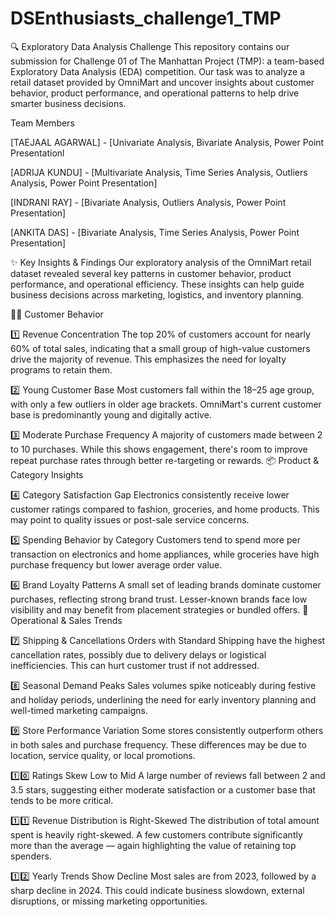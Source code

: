 # DSEnthusiasts_challenge1_TMP

🔍 Exploratory Data Analysis Challenge
This repository contains our submission for Challenge 01 of The Manhattan Project (TMP): a team-based Exploratory Data Analysis (EDA) competition. Our task was to analyze a retail dataset provided by OmniMart and uncover insights about customer behavior, product performance, and operational patterns to help drive smarter business decisions.

Team Members

[TAEJAAL AGARWAL] - [Univariate Analysis, Bivariate Analysis, Power Point Presentationl

[ADRIJA KUNDU] - [Multivariate Analysis, Time Series Analysis, Outliers Analysis, Power Point Presentation]

[INDRANI RAY] - [Bivariate Analysis, Outliers Analysis, Power Point Presentation]

[ANKITA DAS] - [Bivariate Analysis, Time Series Analysis, Power Point Presentation]

✨ Key Insights & Findings
Our exploratory analysis of the OmniMart retail dataset revealed several key patterns in customer behavior, product performance, and operational efficiency. These insights can help guide business decisions across marketing, logistics, and inventory planning.

🧍‍♂️ Customer Behavior

1️⃣ Revenue Concentration
The top 20% of customers account for nearly 60% of total sales, indicating that a small group of high-value customers drive the majority of revenue. This emphasizes the need for loyalty programs to retain them.

2️⃣ Young Customer Base
Most customers fall within the 18–25 age group, with only a few outliers in older age brackets. OmniMart's current customer base is predominantly young and digitally active.

3️⃣ Moderate Purchase Frequency
A majority of customers made between 2 to 10 purchases. While this shows engagement, there's room to improve repeat purchase rates through better re-targeting or rewards.
📦 Product & Category Insights

4️⃣ Category Satisfaction Gap
Electronics consistently receive lower customer ratings compared to fashion, groceries, and home products. This may point to quality issues or post-sale service concerns.

5️⃣ Spending Behavior by Category
Customers tend to spend more per transaction on electronics and home appliances, while groceries have high purchase frequency but lower average order value.

6️⃣ Brand Loyalty Patterns
A small set of leading brands dominate customer purchases, reflecting strong brand trust. Lesser-known brands face low visibility and may benefit from placement strategies or bundled offers.
🚚 Operational & Sales Trends

7️⃣ Shipping & Cancellations
Orders with Standard Shipping have the highest cancellation rates, possibly due to delivery delays or logistical inefficiencies. This can hurt customer trust if not addressed.

8️⃣ Seasonal Demand Peaks
Sales volumes spike noticeably during festive and holiday periods, underlining the need for early inventory planning and well-timed marketing campaigns.

9️⃣ Store Performance Variation
Some stores consistently outperform others in both sales and purchase frequency. These differences may be due to location, service quality, or local promotions.

1️⃣0️⃣ Ratings Skew Low to Mid
A large number of reviews fall between 2 and 3.5 stars, suggesting either moderate satisfaction or a customer base that tends to be more critical.

1️⃣1️⃣ Revenue Distribution is Right-Skewed
The distribution of total amount spent is heavily right-skewed. A few customers contribute significantly more than the average — again highlighting the value of retaining top spenders.

1️⃣2️⃣ Yearly Trends Show Decline
Most sales are from 2023, followed by a sharp decline in 2024. This could indicate business slowdown, external disruptions, or missing marketing opportunities.
